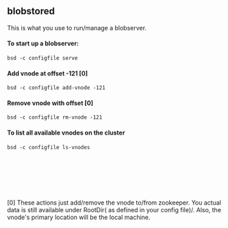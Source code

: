 blobstored
----------

This is what you use to run/manage a blobserver.  



#### To start up a blobserver:

    bsd -c configfile serve

#### Add vnode at offset -121 [0]

    bsd -c configfile add-vnode -121

#### Remove vnode with offset [0]

    bsd -c configfile rm-vnode -121

#### To list all available vnodes on the cluster

    bsd -c configfile ls-vnodes  
   
 
<br/>
<br/>
<br/>
<br/>
<br/>


[0] These actions just add/remove the vnode to/from zookeeper. You actual data is
still available under RootDir( as defined in your config file)/<vnodeoffset>.
Also, the vnode's primary location will be the local machine.

